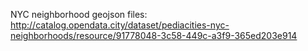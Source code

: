 NYC neighborhood geojson files:
http://catalog.opendata.city/dataset/pediacities-nyc-neighborhoods/resource/91778048-3c58-449c-a3f9-365ed203e914

